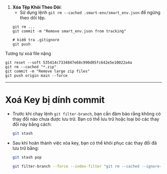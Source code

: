 
1. **Xóa Tệp Khỏi Theo Dõi**:
   - Sử dụng lệnh `git rm --cached .smart-env/smart_env.json` để ngừng theo dõi tệp.
   ```
   git rm ...
   git commit -m "Remove smart_env.json from tracking"
   
   # kiểm tra .gitignore
   git push
   ```
Tương tự xoá file nặng
```
git reset --soft 535414c7334847e68c990d05fc642e5e10022a4a
git rm --cached "*.zip"
git commit -m "Remove large zip files"
git push origin main --force

```

---
# Xoá Key bị dính commit 

   - Trước khi chạy lệnh `git filter-branch`, bạn cần đảm bảo rằng không có thay đổi nào chưa được lưu trữ. Bạn có thể lưu trữ hoặc loại bỏ các thay đổi này bằng cách:
     ```bash
     git stash
     ```
   - Sau khi hoàn thành việc xóa key, bạn có thể khôi phục các thay đổi đã lưu trữ bằng:
     ```bash
     git stash pop
     ```

     ```bash
     git filter-branch --force --index-filter "git rm --cached --ignore-unmatch path/to/your/secret_key_file" --prune-empty --tag-name-filter cat -- --all
     ```

